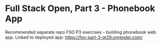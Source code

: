 # Full Stack Open, Part 3 - Phonebook App

Recommended separate repo FSO P3 exercises - building phonebook web app.
Linked to deployed app: https://fso-part-3-qt29.onrender.com/
